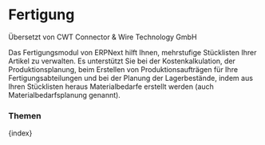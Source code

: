 # Fertigung

<span class="text-muted contributed-by">Übersetzt von CWT Connector & Wire Technology GmbH</span> 

Das Fertigungsmodul von ERPNext hilft Ihnen, mehrstufige Stücklisten Ihrer Artikel zu verwalten. Es unterstützt Sie bei der Kostenkalkulation, der Produktionsplanung, beim Erstellen von Produktionsaufträgen für Ihre Fertigungsabteilungen und bei der Planung der Lagerbestände, indem aus Ihren Stücklisten heraus Materialbedarfe erstellt werden (auch Materialbedarfsplanung genannt).

### Themen

{index}
